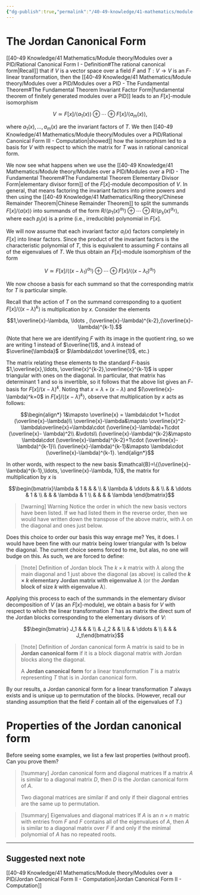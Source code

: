```yaml
---
{"dg-publish":true,"permalink":"/40-49-knowledge/41-mathematics/module-theory/modules-over-a-pid/jordan-canonical-form-i-definition/","tags":["module_theory"],"updated":"2024-11-21T06:52:16-08:00"}
---
```


# The Jordan Canonical Form

[[40-49 Knowledge/41 Mathematics/Module theory/Modules over a PID/Rational Canonical Form I - Definition#The rational canonical form\|Recall]] that if $V$ is a vector space over a field $F$ and $T:V\to V$ is an $F$-linear transformation, then the [[40-49 Knowledge/41 Mathematics/Module theory/Modules over a PID/Modules over a PID - The Fundamental Theorem#The Fundamental Theorem Invariant Factor Form\|fundamental theorem of finitely generated modules over a PID]] leads to an $F[x]$-module isomorphism

$$V\simeq F[x]/\langle a_1(x)\rangle\oplus \cdots \oplus F[x]/\langle a_m(x)\rangle,$$

where $a_1(x),\ldots, a_m(x)$ are the invariant factors of $T$. We then [[40-49 Knowledge/41 Mathematics/Module theory/Modules over a PID/Rational Canonical Form III - Computation\|showed]] how the isomorphism led to a basis for $V$ with respect to which the matrix for $T$ was in rational canonical form.

We now see what happens when we use the [[40-49 Knowledge/41 Mathematics/Module theory/Modules over a PID/Modules over a PID - The Fundamental Theorem#The Fundamental Theorem Elementary Divisor Form\|elementary divisor form]] of the $F[x]$-module decomposition of $V$. In general, that means factoring the invariant factors into prime powers and then using the [[40-49 Knowledge/41 Mathematics/Ring theory/Chinese Remainder Theorem\|Chinese Remainder Theorem]] to split the summands $F[x]/\langle a(x)\rangle$ into summands of the form $R/\langle p_1(x)^{\alpha_1}\rangle \oplus \cdots \oplus R/\langle p_s(x)^{\alpha_s}\rangle$, where each $p_j(x)$ is a prime (i.e., irreducible) polynomial in $F[x]$.

We will now assume that each invariant factor $a_i(x)$ factors completely in $F[x]$ into linear factors. Since the product of the invariant factors is the characteristic polynomial of $T$, this is equivalent to assuming $F$ contains all of the eigenvalues of $T$. We thus obtain an $F[x]$-module isomorphism of the form

$$V\simeq F[x]/\langle (x-\lambda_1)^{\alpha_1}\rangle \oplus\cdots \oplus F[x]/\langle (x-\lambda_t)^{\alpha_t}\rangle $$

We now choose a basis for each summand so that the corresponding matrix for $T$ is particular simple.

Recall that the action of $T$ on the summand corresponding to a quotient $F[x]/\langle (x-\lambda)^k\rangle$ is multiplication by $x$. Consider the elements

$$1,\overline{x}-\lambda, \ldots , (\overline{x}-\lambda)^{k-2},(\overline{x}-\lambda)^{k-1}.$$

(Note that here we are identifying $F$ with its image in the quotient ring, so we are writing $1$ instead of $\overline{1}$, and $\lambda$ instead of $\overline{\lambda}$ or $\lambda\cdot \overline{1}$, etc.)

The matrix relating these elements to the standard $F$-basis $1,\overline{x},\ldots, \overline{x}^{k-2},\overline{x}^{k-1}$ is upper triangular with ones on the diagonal. In particular, that matrix has determinant $1$ and so is invertible, so it follows that the above list gives an $F$-basis for $F[x]/(x-\lambda)^k$. Noting that $x=\lambda+(x-\lambda)$ and $(\overline{x}-\lambda)^k=0$ in $F[x]/\langle (x-\lambda)^k\rangle$, observe that multiplication by $x$ acts as follows:

$$\begin{align*} 1&\mapsto \overline{x} = \lambda\cdot 1+1\cdot (\overline{x}-\lambda)\\ \overline{x}-\lambda&\mapsto \overline{x}^2-\lambda\overline{x}=\lambda\cdot (\overline{x}-\lambda)+1\cdot (\overline{x}- \lambda)^2\\ &\vdots\\ (\overline{x}-\lambda)^{k-2}&\mapsto \lambda\cdot (\overline{x}-\lambda)^{k-2}+1\cdot (\overline{x}-\lambda)^{k-1}\\ (\overline{x}-\lambda)^{k-1}&\mapsto \lambda\cdot (\overline{x}-\lambda)^{k-1}. \end{align*}$$

In other words, with respect to the new basis $\mathcal{B}=\{(\overline{x}-\lambda)^{k-1},\ldots, \overline{x}-\lambda, 1\}$, the matrix for multiplication by $x$ is

$$\begin{bmatrix}\lambda & 1 & & & \\ & \lambda & \ddots & & \\ & & \ddots & 1 & \\ & & & \lambda & 1 \\ & & & & \lambda \end{bmatrix}$$

> [!warning] Warning
> Notice the order in which the new basis vectors have been listed. If we had listed them in the reverse order, then we would have written down the transpose of the above matrix, with $\lambda$ on the diagonal and ones just below.

Does this choice to order our basis this way enrage me? Yes, it does. I would have been fine with our matrix being lower triangular with 1s below the diagonal. The current choice seems forced to me, but alas, no one will budge on this. As such, we are forced to define:

> [!note] Definition of Jordan block
> The $k\times k$ matrix with $\lambda$ along the main diagonal and $1$ just above the diagonal (as above) is called the **$k\times k$ elementary Jordan matrix with eigenvalue $\lambda$** (or the **Jordan block of size $k$ with eigenvalue $\lambda$**).

Applying this process to each of the summands in the elementary divisor decomposition of $V$ (as an $F[x]$-module), we obtain a basis for $V$ with respect to which the linear transformation $T$ has as matrix the direct sum of the Jordan blocks corresponding to the elementary divisors of $V$:

$$\begin{bmatrix} J_1 & & & \\ & J_2 & & \\ & & \ddots & \\ & & & J_t\end{bmatrix}$$


>[!note] Definition of Jordan canonical form
>A matrix is said to be in **Jordan canonical form** if it is a block diagonal matrix with Jordan blocks along the diagonal.
>
>A **Jordan canonical form** for a linear transformation $T$ is a matrix representing $T$ that is in Jordan canonical form.

By our results, a Jordan canonical form for a linear transformation $T$ always exists and is unique up to permutation of the blocks. (However, recall our standing assumption that the field $F$ contain all of the eigenvalues of $T$.)

# Properties of the Jordan canonical form

Before seeing some examples, we list a few last properties (without proof). Can you prove them?

> [!summary] Jordan canonical form and diagonal matrices
> If a matrix $A$ is similar to a diagonal matrix $D$, then $D$ is the Jordan canonical form of $A$.
>
> Two diagonal matrices are similar if and only if their diagonal entries are the same up to permutation.

> [!summary] Eigenvalues and diagonal matrices
> If $A$ is an $n\times n$ matric with entries from $F$ and $F$ contains all of the eigenvalues of $A$, then $A$ is similar to a diagonal matrix over $F$ if and only if the minimal polynomial of $A$ has no repeated roots.

---

## Suggested next note

[[40-49 Knowledge/41 Mathematics/Module theory/Modules over a PID/Jordan Canonical Form II - Computation\|Jordan Canonical Form II - Computation]]